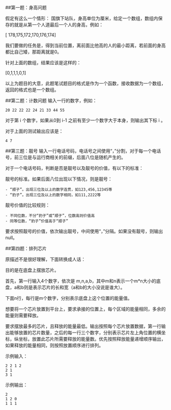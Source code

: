 ##第一题：身高问题

假定有这么一个情形：
国旗下站队，身高单位为厘米，给定一个数组，数组内保存的就是从第一个人道最后一个人的身高，例如：

[ 178,175,172,170,176,174]

我们要做的任务是，得到当前位置，离前面比他高的人的最小距离，若前面的身高都比自己矮，那距离就是0。

针对上面的数组，结果应该是这样的：

[0,1,1,1,0,1]

以上为题目的大意，此题笔试题目的格式是作为一个函数，接收数据为一个数组，返回的格式也是一个数组。

##第二题：计数问题
输入一行的数字，例如：

	20 22 22 22 24 21 33 44 55

对于第 i 个数字，如果从0到 i-1 之前有至少一个数字大于本身，则输出其下标 i 。

对于上面的测试输出应该是：

	4 7
##第三题：靓号
输入一行电话号码，电话号之间使用“，”分割，对于每一个电话号，前三位是与运行商相关的前缀，后面八位是随机产生的。

对于一个电话号码，判断是否是靓号以及靓号的价值，有以下的标准：

靓号的标准。如果后面八位出现以下情况，则是靓号：

	- “顺子”。出现三位及以上的数字连贯，如123,456,12345等
	- “豹子”。出现三位及以上的数字相同，如111,2222等

	
靓号价值的比较规则：

	- 不同位数，不分“豹子”或“顺子”，位数高则价值高
	- 同等位数，“豹子”价值高于“顺子”

要求按照靓号的价值，依次输出靓号，中间使用“，”分隔。如果没有靓号，则输出null。

##第四题：排列芯片

原描述不是很好理解，下面转换成人话：

目的是在底盘上摆放芯片。

首先，第一行输入4个数字，依次是 m,n,a,b，其中m和n表示一个m*n大小的底盘，a和b则是表示芯片的长和宽（a和b的大小没说是谁大）。

下面n行，每行是m个数字，分别表示底盘上这个位置的能量值。

想要将一个芯片放置到平台上，要求承接的位置上，每个区域的能量相同，多余的能量则需要释放。

要求摆放最多的芯片，且释放的能量最低。输出按照每个芯片放置数据，第一行输出能够放置的芯片数量，之后的每一行三个数字，分别表示芯片左上角位置的横坐标，纵坐标，放置此芯片所需要释放的能量数。优先按照释放能量递增顺序输出，如果释放的能量相同，则按照放置顺序进行排列。

示例输入：

	2 2 1 2
	2 1
	3 1

示例输出：

	2
	1 2 0
	1 1 1
